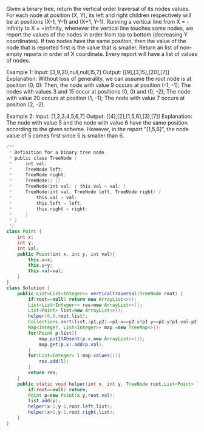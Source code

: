 Given a binary tree, return the vertical order traversal of its nodes values.
For each node at position (X, Y), its left and right children respectively will be at positions (X-1, Y-1) and (X+1, Y-1).
Running a vertical line from X = -infinity to X = +infinity, whenever the vertical line touches some nodes, we report the values of the nodes in order from top to bottom (decreasing Y coordinates).
If two nodes have the same position, then the value of the node that is reported first is the value that is smaller.
Return an list of non-empty reports in order of X coordinate.  Every report will have a list of values of nodes.

 

Example 1:
Input: [3,9,20,null,null,15,7]
Output: [[9],[3,15],[20],[7]]
Explanation: 
Without loss of generality, we can assume the root node is at position (0, 0):
Then, the node with value 9 occurs at position (-1, -1);
The nodes with values 3 and 15 occur at positions (0, 0) and (0, -2);
The node with value 20 occurs at position (1, -1);
The node with value 7 occurs at position (2, -2).

Example 2:
Input: [1,2,3,4,5,6,7]
Output: [[4],[2],[1,5,6],[3],[7]]
Explanation: 
The node with value 5 and the node with value 6 have the same position according to the given scheme.
However, in the report "[1,5,6]", the node value of 5 comes first since 5 is smaller than 6.

```java
/**
 * Definition for a binary tree node.
 * public class TreeNode {
 *     int val;
 *     TreeNode left;
 *     TreeNode right;
 *     TreeNode() {}
 *     TreeNode(int val) { this.val = val; }
 *     TreeNode(int val, TreeNode left, TreeNode right) {
 *         this.val = val;
 *         this.left = left;
 *         this.right = right;
 *     }
 * }
 */
class Point {
    int x;
    int y;
    int val;
    public Point(int x, int y, int val){
        this.x=x;
        this.y=y;
        this.val=val;
    }
}
class Solution {
    public List<List<Integer>> verticalTraversal(TreeNode root) {
        if(root==null) return new ArrayList<>();
        List<List<Integer>> res=new ArrayList<>();
        List<Point> list=new ArrayList<>();
        helper(0,0,root,list);
        Collections.sort(list,(p1,p2)->p1.x==p2.x?p1.y==p2.y?p1.val-p2.val:p2.y-p1.y:p1.x-p2.x);
        Map<Integer, List<Integer>> map =new TreeMap<>();
        for(Point p:list){
            map.putIfAbsent(p.x,new ArrayList<>());
            map.get(p.x).add(p.val);
        }
        for(List<Integer> l:map.values()){
            res.add(l);
        }
        return res;
    }
    public static void helper(int x, int y, TreeNode root,List<Point> list){
        if(root==null) return;
        Point p=new Point(x,y,root.val);
        list.add(p);
        helper(x-1,y-1,root.left,list);
        helper(x+1,y-1,root.right,list);
    }
}
```
